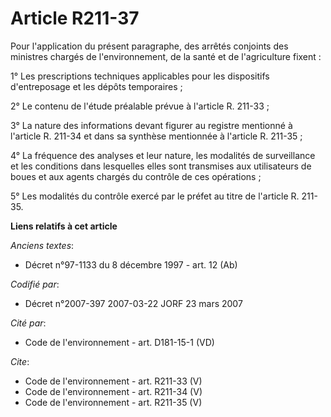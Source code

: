# Article R211-37

Pour l'application du présent paragraphe, des arrêtés conjoints des ministres chargés de l'environnement, de la santé et de
l'agriculture fixent : 

1° Les prescriptions techniques applicables pour les dispositifs d'entreposage et les dépôts temporaires ; 

2° Le contenu de l'étude préalable prévue à l'article R. 211-33 ; 

3° La nature des informations devant figurer au registre mentionné à l'article R. 211-34 et dans sa synthèse mentionnée à
l'article R. 211-35 ; 

4° La fréquence des analyses et leur nature, les modalités de surveillance et les conditions dans lesquelles elles sont
transmises aux utilisateurs de boues et aux agents chargés du contrôle de ces opérations ; 

5° Les modalités du contrôle exercé par le préfet au titre de l'article R. 211-35.

**Liens relatifs à cet article**

_Anciens textes_:

  - Décret n°97-1133 du 8 décembre 1997 - art. 12 (Ab)

_Codifié par_:

  - Décret n°2007-397 2007-03-22 JORF 23 mars 2007

_Cité par_:

  - Code de l'environnement - art. D181-15-1 (VD)

_Cite_:

  - Code de l'environnement - art. R211-33 (V)
  - Code de l'environnement - art. R211-34 (V)
  - Code de l'environnement - art. R211-35 (V)
